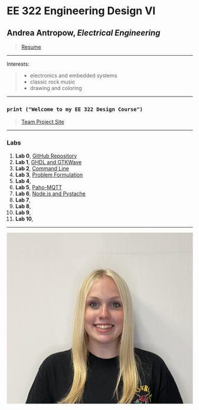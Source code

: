 # EE 322 Engineering Design VI
## Andrea Antropow, *Electrical Engineering*
> [Resume](https://github.com/aantrop1/EE-322-Engineering-Design-VI/blob/main/Andrea%20Antropow%20Resume%201-24-2024.pdf)
---
Interests:
> - electronics and embedded systems
> - classic rock music
> - drawing and coloring
---
### `print ("Welcome to my EE 322 Design Course")`
> [Team Project Site](https://sites.google.com/stevens.edu/cpe322-group/home)
---
### Labs
1. **Lab 0**, [GitHub Repository](https://github.com/aantrop1/EE-322-Engineering-Design-VI/blob/main/README.md)
2. **Lab 1**, [GHDL and GTKWave](https://github.com/aantrop1/EE-322-Engineering-Design-VI/blob/main/Lab%201/README.md)
3. **Lab 2**, [Command Line](https://github.com/aantrop1/EE-322-Engineering-Design-VI/tree/main/Lab%202/README.md) 
4. **Lab 3**, [Problem Formulation](https://github.com/aantrop1/EE-322-Engineering-Design-VI/tree/main/Lab%203/README.md)
5. **Lab 4**, 
6. **Lab 5**, [Paho-MQTT](https://github.com/aantrop1/EE-322-Engineering-Design-VI/blob/main/Lab%205/README.md)
7. **Lab 6**, [Node.js and Pystache](https://github.com/aantrop1/EE-322-Engineering-Design-VI/blob/main/Lab%206/README.md)
8. **Lab 7**, 
9. **Lab 8**, 
10. **Lab 9**, 
11. **Lab 10**, 

---
![](andreapicture.jpg)
